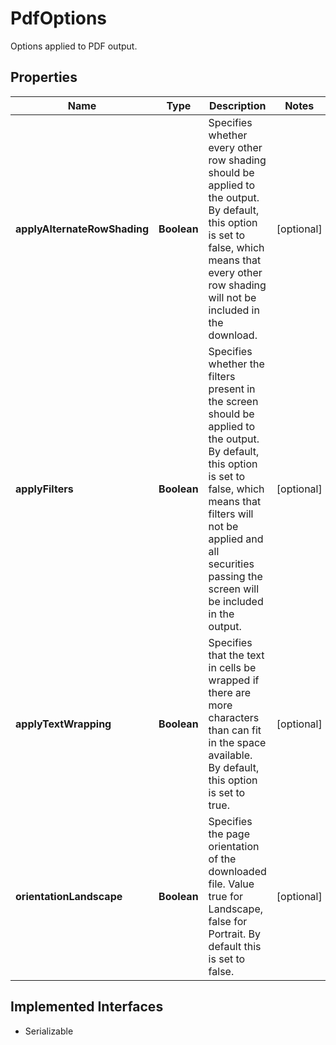 

# PdfOptions

Options applied to PDF output.

## Properties

Name | Type | Description | Notes
------------ | ------------- | ------------- | -------------
**applyAlternateRowShading** | **Boolean** | Specifies whether every other row shading should be applied to the output. By default, this option is set to false, which means that every other row shading will not be included in the download. |  [optional]
**applyFilters** | **Boolean** | Specifies whether the filters present in the screen should be applied to the output. By default, this option is set to false, which means that filters will not be applied and all securities passing the screen will be included in the output. |  [optional]
**applyTextWrapping** | **Boolean** | Specifies that the text in cells be wrapped if there are more characters than can fit in the space available. By default, this option is set to true. |  [optional]
**orientationLandscape** | **Boolean** | Specifies the page orientation of the downloaded file. Value true for Landscape, false for Portrait. By default this is set to false. |  [optional]


## Implemented Interfaces

* Serializable


